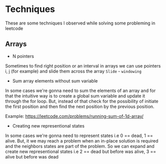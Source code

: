 # Techniques

These are some techniques I observed while solving some probleming in leetcode

## Arrays

* N pointers

Sometimes to find right position or an interval in arrays we can use pointers i, j (for example) and slide them across the array
`Slide` - `windowing`

* Sum array elements without sum variable

In some cases we're gonna need to sum the elements of an array and for that the intuitive way is to create a global sum variable and update it through the for loop.
But, instead of that check for the possibility of initiate the first position and then find the next position by the previous position.

Example: https://leetcode.com/problems/running-sum-of-1d-array/

* Creating new representional states

In some cases we're gonna need to represent states i.e 0 == dead, 1 == alive. But, it we may reach a problem when an in-place solution is required and the neighbors states are part of the problem. 
So we can expand and create new representional states i.e 2 == dead but before was alive, 3 == alive but before was dead

